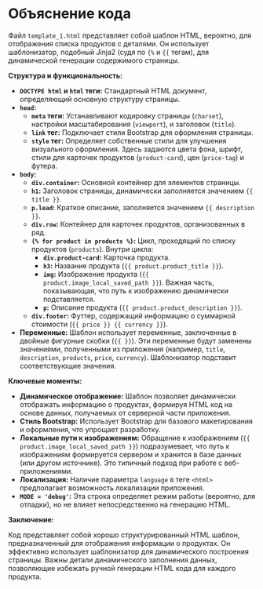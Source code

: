 # Объяснение кода

Файл `template_1.html` представляет собой шаблон HTML, вероятно, для отображения списка продуктов с деталями. Он использует шаблонизатор, подобный Jinja2 (судя по `{%` и `{{` тегам), для динамической генерации содержимого страницы.

**Структура и функциональность:**

* **`DOCTYPE html` и `html` теги:** Стандартный HTML документ, определяющий основную структуру страницы.
* **`head`:**
    * **`meta` теги:** Устанавливают кодировку страницы (`charset`), настройки масштабирования (`viewport`), и заголовок (`title`).
    * **`link` тег:** Подключает стили Bootstrap для оформления страницы.
    * **`style` тег:** Определяет собственные стили для улучшения визуального оформления.  Здесь задаются цвета фона, шрифт, стили для карточек продуктов (`product-card`), цен (`price-tag`) и футера.
* **`body`:**
    * **`div.container`:** Основной контейнер для элементов страницы.
    * **`h1`:** Заголовок страницы, динамически заполняется значением `{{ title }}`.
    * **`p.lead`:** Краткое описание, заполняется значением `{{ description }}`.
    * **`div.row`:** Контейнер для карточек продуктов, организованных в ряд.
    * **`{% for product in products %}`:** Цикл, проходящий по списку продуктов (`products`). Внутри цикла:
        * **`div.product-card`:** Карточка продукта.
        * **`h3`:** Название продукта (`{{ product.product_title }}`).
        * **`img`:** Изображение продукта (`{{ product.image_local_saved_path }}`).  Важная часть, показывающая, что путь к изображению динамически подставляется.
        * **`p`:** Описание продукта (`{{ product.product_description }}`).
    * **`div.footer`:** Футтер, содержащий информацию о суммарной стоимости (`{{ price }} {{ currency }}`).
* **Переменные:** Шаблон использует переменные, заключенные в двойные фигурные скобки (`{{ }}`). Эти переменные будут заменены значениями, полученными из приложения (например, `title`, `description`, `products`, `price`, `currency`).  Шаблонизатор подставит соответствующие значения.


**Ключевые моменты:**

* **Динамическое отображение:** Шаблон позволяет динамически отображать информацию о продуктах, формируя HTML код на основе данных, получаемых от серверной части приложения.
* **Стиль Bootstrap:** Использует Bootstrap для базового макетирования и оформления, что упрощает разработку.
* **Локальные пути к изображениям:** Обращение к изображениям (`{{ product.image_local_saved_path }}`) подразумевает, что путь к изображениям формируется сервером и хранится в базе данных (или другом источнике). Это типичный подход при работе с веб-приложениями.
* **Локализация:** Наличие параметра `language` в теге `<html>` предполагает возможность локализации приложения.
* **`MODE = 'debug'`:** Эта строка определяет режим работы (вероятно, для отладки), но не влияет непосредственно на генерацию HTML.

**Заключение:**

Код представляет собой хорошо структурированный HTML шаблон, предназначенный для отображения информации о продуктах.  Он эффективно использует шаблонизатор для динамического построения страницы.  Важны детали динамического заполнения данных, позволяющие избежать ручной генерации HTML кода для каждого продукта.